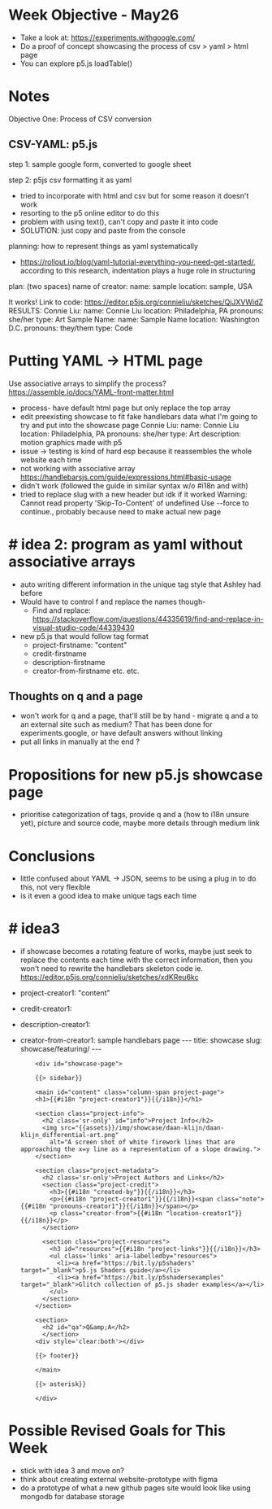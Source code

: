 # Week Objective - May26
- Take a look at: https://experiments.withgoogle.com/ 
- Do a proof of concept showcasing the process of csv > yaml > html page
- You can explore p5.js loadTable()

# Notes
Objective One: Process of CSV conversion
## CSV-YAML: p5.js
step 1: sample google form, converted to google sheet

step 2: p5js csv formatting it as yaml

- tried to incorporate with html and csv but for some reason it doesn't work
- resorting to the p5 online editor to do this
 - problem with using text(), can't copy and paste it into code
 - SOLUTION: just copy and paste from the console

planning: how to represent things as yaml systematically
- https://rollout.io/blog/yaml-tutorial-everything-you-need-get-started/, according to this research, indentation plays a huge role in structuring

plan: (two spaces)
name of creator:
  name: sample
  location: sample, USA

It works! Link to code: https://editor.p5js.org/connieliu/sketches/QjJXVWidZ
RESULTS:
Connie Liu: 
 name: Connie Liu 
 location: Philadelphia, PA 
 pronouns: she/her 
 type: Art 
Sample Name: 
 name: Sample Name 
 location: Washington D.C. 
 pronouns: they/them 
 type: Code 

# Putting YAML -> HTML page
Use associative arrays to simplify the process?
https://assemble.io/docs/YAML-front-matter.html

- process- have default html page but only replace the top array
- edit preexisting showcase to fit fake handlebars data
what I'm going to try and put into the showcase page
Connie Liu: 
 name: Connie Liu 
 location: Philadelphia, PA 
 pronouns: she/her 
 type: Art 
 description: motion graphics made with p5
- issue -> testing is kind of hard esp because it reassembles the whole website each time
- not working with associative array
https://handlebarsjs.com/guide/expressions.html#basic-usage
- didn't work (followed the guide in similar syntax w/o #i18n and with)
- tried to replace slug with a new header but idk if it worked
Warning: Cannot read property 'Skip-To-Content' of undefined Use --force to continue., probably because need to make actual new page

# # idea 2: program as yaml without associative arrays
- auto writing different information in the unique tag style that Ashley had before
- Would have to control f and replace the names though- 
  - Find and replace: https://stackoverflow.com/questions/44335619/find-and-replace-in-visual-studio-code/44339430
- new p5.js that would follow tag format
  - project-firstname: "content"
  - credit-firstname
  - description-firstname
  - creator-from-firstname
  etc. etc.


## Thoughts on q and a page
- won't work for q and a page, that'll still be by hand - migrate q and a to an external site such as medium? That has been done for experiments.google, or have default answers without linking
- put all links in manually at the end ?


# Propositions for new p5.js showcase page
- prioritise categorization of tags, provide q and a (how to i18n unsure yet), picture and source code, maybe more details through medium link

# Conclusions
- little confused about YAML -> JSON, seems to be using a plug in to do this, not very flexible
- is it even a good idea to make unique tags each time
# # idea3
- if showcase becomes a rotating feature of works, maybe just seek to replace the contents each time with the correct information, then you won't need to rewrite the handlebars skeleton code
ie.
https://editor.p5js.org/connieliu/sketches/xdKReu6kc
- project-creator1: "content"
- credit-creator1:
- description-creator1:
- creator-from-creator1:
sample handlebars page
          ---
          title: showcase
          slug: showcase/featuring/
          ---

          <div id="showcase-page">

          {{> sidebar}}

          <main id="content" class="column-span project-page">
          <h1>{{#i18n "project-creator1"}}{{/i18n}}</h1>

          <section class="project-info">
            <h2 class='sr-only' id="info">Project Info</h2>
            <img src="{{assets}}/img/showcase/daan-klijn/daan-klijn_differential-art.png" 
              alt="A screen shot of white firework lines that are approaching the x=y line as a representation of a slope drawing.">
          </section>

          <section class="project-metadata">
            <h2 class='sr-only'>Project Authors and Links</h2>
            <section class="project-credit">
              <h3>{{#i18n "created-by"}}{{/i18n}}</h3>
              <p>{{#i18n "project-creator1"}}{{/i18n}}<span class="note">{{#i18n "pronouns-creator1"}}{{/i18n}}</span></p>
              <p class="creator-from">{{#i18n "location-creator1"}}{{/i18n}}</p>
            </section>

            <section class="project-resources">
              <h3 id="resources">{{#i18n "project-links"}}{{/i18n}}</h3>
              <ul class='links' aria-labelledby="resources">
                <li><a href="https://bit.ly/p5shaders" target="_blank">p5.js Shaders guide</a></li>
                <li><a href="https://bit.ly/p5shadersexamples" target="_blank">Glitch collection of p5.js shader examples</a></li>
              </ul>
            </section>
          </section>

          <section>
            <h2 id="qa">Q&amp;A</h2>    
            </section>
          <div style='clear:both'></div>

          {{> footer}}

          </main>

          {{> asterisk}}

          </div>
# Possible Revised Goals for This Week
- stick with idea 3 and move on?
- think about creating external website-prototype with figma
- do a prototype of what a new github pages site would look like using mongodb for database storage
